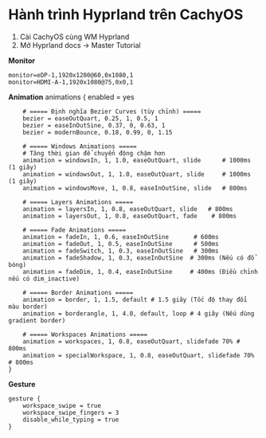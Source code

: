 # Hành trình Hyprland trên CachyOS

1. Cài CachyOS cùng WM Hyprland
2. Mở Hyprland docs -> Master Tutorial

**Monitor**

	monitor=eDP-1,1920x1200@60,0x1080,1
	monitor=HDMI-A-1,1920x1080@75,0x0,1

**Animation** 
    animations {
        enabled = yes

        # ===== Định nghĩa Bezier Curves (tùy chỉnh) =====
        bezier = easeOutQuart, 0.25, 1, 0.5, 1
        bezier = easeInOutSine, 0.37, 0, 0.63, 1
        bezier = modernBounce, 0.18, 0.99, 0, 1.15

        # ===== Windows Animations =====
        # Tăng thời gian để chuyển động chậm hơn
        animation = windowsIn, 1, 1.0, easeOutQuart, slide      # 1000ms (1 giây)
        animation = windowsOut, 1, 1.0, easeOutQuart, slide     # 1000ms (1 giây)
        animation = windowsMove, 1, 0.8, easeInOutSine, slide   # 800ms

        # ===== Layers Animations =====
        animation = layersIn, 1, 0.8, easeOutQuart, slide   # 800ms
        animation = layersOut, 1, 0.8, easeOutQuart, fade    # 800ms

        # ===== Fade Animations =====
        animation = fadeIn, 1, 0.6, easeInOutSine       # 600ms
        animation = fadeOut, 1, 0.5, easeInOutSine      # 500ms
        animation = fadeSwitch, 1, 0.3, easeInOutSine   # 300ms
        animation = fadeShadow, 1, 0.3, easeInOutSine  # 300ms (Nếu có đổ bóng)
        animation = fadeDim, 1, 0.4, easeInOutSine     # 400ms (Điều chỉnh nếu có dim_inactive)

        # ===== Border Animations =====
        animation = border, 1, 1.5, default # 1.5 giây (Tốc độ thay đổi màu border)
        animation = borderangle, 1, 4.0, default, loop # 4 giây (Nếu dùng gradient border)

        # ===== Workspaces Animations =====
        animation = workspaces, 1, 0.8, easeOutQuart, slidefade 70% # 800ms
        animation = specialWorkspace, 1, 0.8, easeOutQuart, slidefade 70% # 800ms
    }
    
**Gesture**

    gesture {
        workspace_swipe = true
        workspace_swipe_fingers = 3
        disable_while_typing = true
    }

